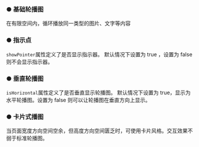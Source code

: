 <script lang="ts" setup>
    import demo1 from './demo1.vue' 
    import demo2 from './demo2.vue' 
    import demo3 from './demo3.vue'
    import demo4 from './demo4.vue'
</script>
### ● 基础轮播图  
<p>在有限空间内，循环播放同一类型的图片、文字等内容</p>
<demo1/>
    <k-preview compname="carousel" demoname="demo1"/>

### ● 指示点
<p><code>showPointer</code>属性定义了是否显示指示器。 默认情况下设置为 true ，设置为 false 则不会显示指示器。</p> 
<demo2/>
<k-preview compname="carousel" demoName="demo2"/> 

### ● 垂直轮播图
<p><code>isHorizontal</code>属性定义了是否垂直显示轮播图。 默认情况下设置为 true，显示为水平轮播图。设置为 false 则可以让轮播图在垂直方向上显示。</p> 
<demo3/>
<k-preview compname="carousel" demoName="demo3"/> 

### ● 卡片式播图
<p>当页面宽度方向空间空余，但高度方向空间匮乏时，可使用卡片风格。交互效果不弱于标准轮播图。</p> 
<demo4/> 
<k-preview compname="carousel" demoname="demo4"/>